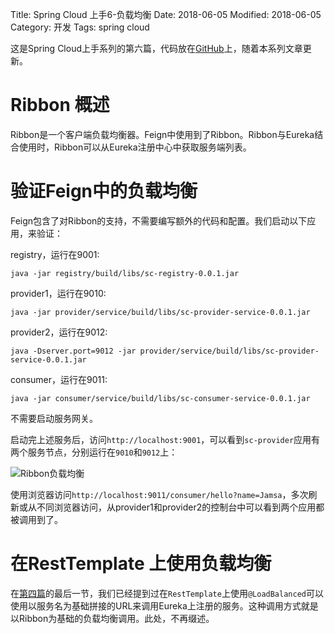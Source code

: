 Title: Spring Cloud 上手6-负载均衡
Date: 2018-06-05
Modified: 2018-06-05
Category: 开发
Tags: spring cloud

这是Spring Cloud上手系列的第六篇，代码放在[GitHub](https://github.com/Jamsa/sc-cloud)上，随着本系列文章更新。

# Ribbon 概述

Ribbon是一个客户端负载均衡器。Feign中使用到了Ribbon。Ribbon与Eureka结合使用时，Ribbon可以从Eureka注册中心中获取服务端列表。

# 验证Feign中的负载均衡

Feign包含了对Ribbon的支持，不需要编写额外的代码和配置。我们启动以下应用，来验证：

registry，运行在9001:

```
java -jar registry/build/libs/sc-registry-0.0.1.jar
```

provider1，运行在9010:

```
java -jar provider/service/build/libs/sc-provider-service-0.0.1.jar
```

provider2，运行在9012:

```
java -Dserver.port=9012 -jar provider/service/build/libs/sc-provider-service-0.0.1.jar
```

consumer，运行在9011:

```
java -jar consumer/service/build/libs/sc-consumer-service-0.0.1.jar
```

不需要启动服务网关。

启动完上述服务后，访问`http://localhost:9001`，可以看到`sc-provider`应用有两个服务节点，分别运行在`9010`和`9012`上：

![Ribbon负载均衡]({attach}spring_cloud_tut/ribbon.png)

使用浏览器访问`http://localhost:9011/consumer/hello?name=Jamsa`，多次刷新或从不同浏览器访问，从provider1和provider2的控制台中可以看到两个应用都被调用到了。

# 在RestTemplate 上使用负载均衡

在[第四篇]({filename}spring_cloud_tut4.md)的最后一节，我们已经提到过在`RestTemplate`上使用`@LoadBalanced`可以使用以服务名为基础拼接的URL来调用Eureka上注册的服务。这种调用方式就是以Ribbon为基础的负载均衡调用。此处，不再缀述。



